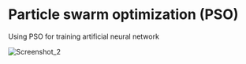 # Particle swarm optimization (PSO)
Using PSO for training artificial neural network

![Screenshot_2](https://user-images.githubusercontent.com/54076398/71734783-f6ba0600-2e4c-11ea-8d6b-55c5a1fe9ad8.jpg)
